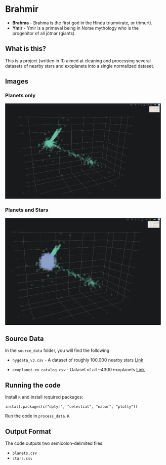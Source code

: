# Brahmir

+ **Brahma** - Brahma is the first god in the Hindu triumvirate, or trimurti.
+ **Ymir** - Ymir is a primeval being in Norse mythology who is the progenitor of all jötnar (giants).

## What is this?

This is a project (written in R) aimed at cleaning and processing several
datasets of nearby stars and exoplanets into a single normalized dataset.

## Images

### Planets only

![Planets](images/planets.png)

### Planets and Stars

![Planets And Stars](images/planets_and_stars.png)

## Source Data

In the `source_data` folder, you will find the following:

+ `hygdata_v3.csv` - A dataset of roughly 100,000 nearby stars [Link](https://www.astronexus.com/hyg)

+ `exoplanet.eu_catalog.csv` - Dataset of all ~4300 exoplanets [Link](http://exoplanet.eu/catalog/)

## Running the code

Install `R` and install required packages:

```{r}
install.packages(c("dplyr", "celestial", "nabor", "plotly"))
```

Run the code in `process_data.R`.

## Output Format

The code outputs two semicolon-delimited files:

+ `planets.csv`
+ `stars.csv`
